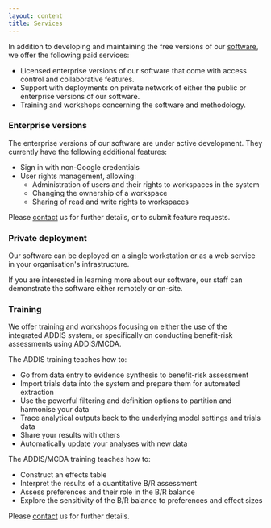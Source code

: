 ```yaml
---
layout: content
title: Services
---
```



In addition to developing and maintaining the free versions of our [software](/software), we offer the following paid services:

- Licensed enterprise versions of our software that come with access control and collaborative features.
- Support with deployments on private network of either the public or enterprise versions of our software.
- Training and workshops concerning the software and methodology.

### Enterprise versions

The enterprise versions of our software are under active development. They currently have the following additional features:

- Sign in with non-Google credentials
- User rights management, allowing:
  - Administration of users and their rights to workspaces in the system
  - Changing the ownership of a workspace
  - Sharing of read and write rights to workspaces

Please [contact](/contact) us for further details, or to submit feature requests.

### Private deployment

Our software can be deployed on a single workstation or as a web service in your organisation's infrastructure.

If you are interested in learning more about our software, our staff can demonstrate the software either remotely or on-site.

### Training

We offer training and workshops focusing on either the use of the integrated ADDIS system, or specifically on conducting benefit-risk assessments using ADDIS/MCDA.

The ADDIS training teaches how to:

- Go from data entry to evidence synthesis to benefit-risk assessment
- Import trials data into the system and prepare them for automated extraction
- Use the powerful filtering and definition options to partition and harmonise your data
- Trace analytical outputs back to the underlying model settings and trials data
- Share your results with others
- Automatically update your analyses with new data

The ADDIS/MCDA training teaches how to:

- Construct an effects table
- Interpret the results of a quantitative B/R assessment
- Assess preferences and their role in the B/R balance
- Explore the sensitivity of the B/R balance to preferences and effect sizes

Please [contact](/contact) us for further details.
